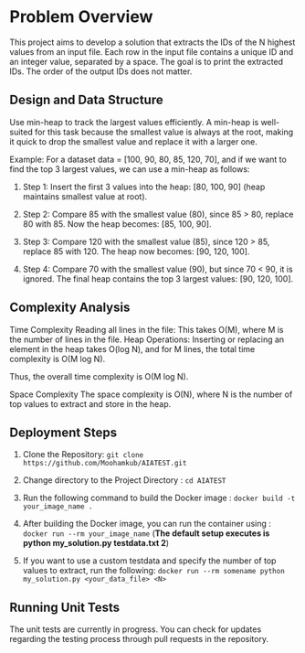 # Problem Overview
This project aims to develop a solution that extracts the IDs of the N highest values from an input file. Each row in the input file contains a unique ID and an integer value, separated by a space. The goal is to print the extracted IDs. The order of the output IDs does not matter.

## Design and Data Structure
Use min-heap to track the largest values efficiently. A min-heap is well-suited for this task because the smallest value is always at the root, making it quick to drop the smallest value and replace it with a larger one.

Example:
For a dataset data = [100, 90, 80, 85, 120, 70], and if we want to find the top 3 largest values, we can use a min-heap as follows:

1. Step 1: Insert the first 3 values into the heap: [80, 100, 90] (heap maintains smallest value at root).

2. Step 2: Compare 85 with the smallest value (80), since 85 > 80, replace 80 with 85. Now the heap becomes: [85, 100, 90].

3. Step 3: Compare 120 with the smallest value (85), since 120 > 85, replace 85 with 120. The heap now becomes: [90, 120, 100].

4. Step 4: Compare 70 with the smallest value (90), but since 70 < 90, it is ignored. The final heap contains the top 3 largest values: [90, 120, 100].

## Complexity Analysis
Time Complexity
Reading all lines in the file: This takes O(M), where M is the number of lines in the file.
Heap Operations: Inserting or replacing an element in the heap takes O(log N), and for M lines, the total time complexity is O(M log N).

Thus, the overall time complexity is O(M log N).

Space Complexity
The space complexity is O(N), where N is the number of top values to extract and store in the heap.

## Deployment Steps

1. Clone the Repository: `git clone https://github.com/Moohamkub/AIATEST.git`

2. Change directory to the Project Directory : `cd AIATEST`

3. Run the following command to build the Docker image : `docker build -t your_image_name .`

4. After building the Docker image, you can run the container using : `docker run --rm your_image_name` (**The default setup executes is python my_solution.py testdata.txt 2**)

5. If you want to use a custom testdata and specify the number of top values to extract, run the following: 
`docker run --rm somename python my_solution.py <your_data_file> <N>`

## Running Unit Tests
The unit tests are currently in progress. You can check for updates regarding the testing process through pull requests in the repository.












